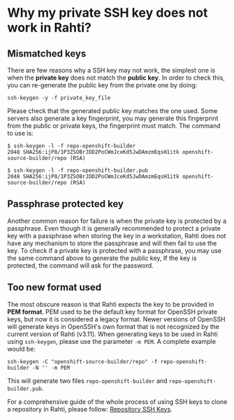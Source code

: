 # Why my private SSH key does not work in Rahti?

## Mismatched keys

There are few reasons why a SSH key may not work, the simplest one is when the **private key** does not match the **public key**. In order to check this, you can re-generate the public key from the private one by doing:

```
ssh-keygen -y -f private_key_file
```

Please check that the generated public key matches the one used. Some servers also generate a key fingerprint, you may generate this fingerprint from the public or private keys, the fingerprint must match. The command to use is:

```
$ ssh-keygen -l -f repo-openshift-builder
2048 SHA256:ijP8/1P3ZSOBrJDD2PoCWmJceKd5JwDAmzmEqsH1itk openshift-source-builder/repo (RSA)

$ ssh-keygen -l -f repo-openshift-builder.pub
2048 SHA256:ijP8/1P3ZSOBrJDD2PoCWmJceKd5JwDAmzmEqsH1itk openshift-source-builder/repo (RSA)
```

## Passphrase protected key

Another common reason for failure is when the private key is protected by a passphrase. Even though it is generally recommended to protect a private key with a passphrase when storing the key in a workstation, Rahti does not have any mechanism to store the passphrase and will then fail to use the key. To check if a private key is protected with a passphrase, you may use the same command above to generate the public key, If the key is protected, the command will ask for the password.

## Too new format used

The most obscure reason is that Rahti expects the key to be provided in **PEM format**. PEM used to be the default key format for OpenSSH private keys, but now it is considered a legacy format. Newer versions of OpenSSH will generate keys in OpenSSH's own format that is not recognized by the current version of Rahti (v3.11). When generating keys to be used in Rahti using `ssh-keygen`, please use the parameter `-m PEM`. A complete example would be:

```
ssh-keygen -C "openshift-source-builder/repo" -f repo-openshift-builder -N '' -m PEM
```

This will generate two files `repo-openshift-builder` and `repo-openshift-builder.pub`.

For a comprehensive guide of the whole process of using SSH keys to clone a repository in Rahti, please follow: [Repository SSH Keys](https://cloud.redhat.com/blog/private-git-repositories-part-2a-repository-ssh-keys).
